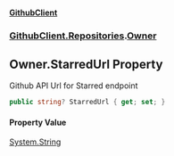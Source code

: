 #### [GithubClient](index 'index')
### [GithubClient.Repositories](GithubClient.Repositories 'GithubClient.Repositories').[Owner](GithubClient.Repositories.Owner 'GithubClient.Repositories.Owner')

## Owner.StarredUrl Property

Github API Url for Starred endpoint

```csharp
public string? StarredUrl { get; set; }
```

#### Property Value
[System.String](https://docs.microsoft.com/en-us/dotnet/api/System.String 'System.String')